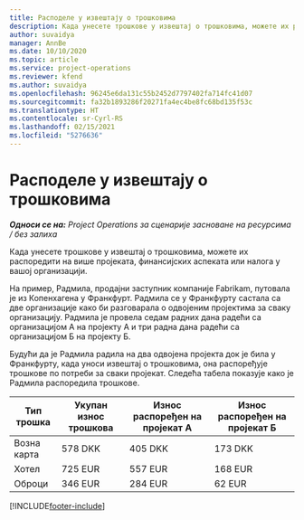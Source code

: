 ```yaml
---
title: Расподеле у извештају о трошковима
description: Када унесете трошкове у извештај о трошковима, можете их распоредити на више пројеката, правних лица или налога у вашој организацији.
author: suvaidya
manager: AnnBe
ms.date: 10/10/2020
ms.topic: article
ms.service: project-operations
ms.reviewer: kfend
ms.author: suvaidya
ms.openlocfilehash: 96245e6da131c55b2452d7797402fa714fc41d07
ms.sourcegitcommit: fa32b1893286f20271fa4ec4be8fc68bd135f53c
ms.translationtype: HT
ms.contentlocale: sr-Cyrl-RS
ms.lasthandoff: 02/15/2021
ms.locfileid: "5276636"
---
```

# <a name="distributions-on-an-expense-report"></a>Расподеле у извештају о трошковима

_**Односи се на:** Project Operations за сценарије засноване на ресурсима / без залиха_

Када унесете трошкове у извештај о трошковима, можете их распоредити на више пројеката, финансијских аспеката или налога у вашој организацији.

На пример, Радмила, продајни заступник компаније Fabrikam, путовала је из Копенхагена у Франкфурт. Радмила се у Франкфурту састала са две организације како би разговарала о одвојеним пројектима за сваку организацију. Радмила је провела седам радних дана радећи са организацијом А на пројекту А и три радна дана радећи са организацијом Б на пројекту Б.

Будући да је Радмила радила на два одвојена пројекта док је била у Франкфурту, када уноси извештај о трошковима, она распоређује трошкове по потреби за сваки пројекат. Следећа табела показује како је Радмила распоредила трошкове.

| Тип трошка | Укупан износ трошкова | Износ распоређен на пројекат А | Износ распоређен на пројекат Б |
|--------------|----------------------|---------------------------------|---------------------------------|
| Возна карта   | 578 DKK              | 405 DKK                         | 173 DKK                         |
| Хотел        | 725 EUR              | 557 EUR                         | 168 EUR                         |
| Оброци        | 346 EUR              | 284 EUR                         | 62 EUR                          |


[!INCLUDE[footer-include](../includes/footer-banner.md)]